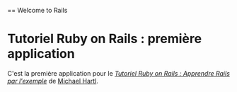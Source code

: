 == Welcome to Rails

# Tutoriel Ruby on Rails : première application

C'est la première application pour le [*Tutoriel Ruby on Rails : Apprendre Rails par l'exemple*](http://railstutorial.org/) de [Michael Hartl](http://michaelhartl.com/).
